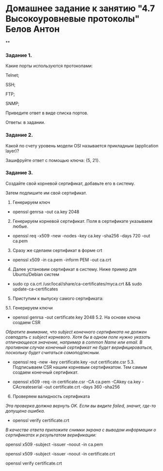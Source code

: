 # Домашнее задание к занятию "4.7 Высокоуровневые протоколы" Белов Антон
**

### Задание 1.
Какие порты используются протоколами:

Telnet;

SSH;

FTP;

SNMP;

Приведите ответ в виде списка портов.

Ответы: в задании.

### Задание 2.
Какой по счету уровень модели OSI называется прикладным (application layer)?

Зашифруйте ответ с помощью ключа: {5, 21}.

### Задание 3.
Создайте свой корневой сертификат, добавьте его в систему.

Затем подпишите им свой сертификат.

1. Генерируем ключ

- openssl genrsa -out ca.key 2048
2. Генерируем корневой сертификат. Поля в сертификате указываем любые.

- openssl req -x509 -new -nodes -key ca.key -sha256 -days 720 -out ca.pem
3. Сразу же сделаем сертификат в форме crt

- openssl x509 -in ca.pem -inform PEM -out ca.crt
4. Далее установим сертификат в систему. Ниже пример для Ubuntu/Debian систем

- sudo cp ca.crt /usr/local/share/ca-certificates/myca.crt && sudo update-ca-certificates
5. Приступим к выпуску самого сертификата:

5.1. Генерируем ключи

- openssl genrsa -out certificate.key 2048
5.2. На основе ключа создаем CSR

*Обратите внимание, что subject конечного сертификата не должен совпадать с subject корневого. Хотя бы в одном поле нужно указать отличающееся значение, например в common Name или email. В противном случае конечный сертификат не будет верифицироваться, поскольку будет считаться самоподписным.*

- openssl req -new -key certificate.key -out certificate.csr
5.3. Подписываем CSR нашим корневым сертификатом. Тем самым создаем конечный сертификат.

- openssl x509 -req -in certificate.csr -CA ca.pem -CAkey ca.key -CAcreateserial -out certificate.crt -days 360 -sha256

6. Проверяем валидность сертификата

*Эта проверка должна вернуть OK. Если вы видите failed, значит, где-то допущена ошибка.*

- openssl verify certificate.crt

*В качестве ответа приложите снимки экрана с выводом информации о сертификатах и результатом верификации:*

openssl x509 -subject -issuer -noout -in ca.pem

openssl x509 -subject -issuer -noout -in certificate.crt

openssl verify certificate.crt
